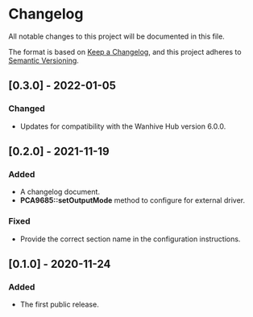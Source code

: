 # Changelog
All notable changes to this project will be documented in this file.

The format is based on [Keep a Changelog](https://keepachangelog.com/en/1.0.0/),
and this project adheres to [Semantic Versioning](https://semver.org/spec/v2.0.0.html).

## [0.3.0] - 2022-01-05

### Changed

- Updates for compatibility with the Wanhive Hub version 6.0.0.

## [0.2.0] - 2021-11-19

### Added

- A changelog document.
- **PCA9685::setOutputMode** method to configure for external driver.

### Fixed

- Provide the correct section name in the configuration instructions.

## [0.1.0] - 2020-11-24

### Added

- The first public release.